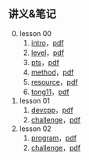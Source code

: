 ## 讲义&笔记

0. lesson 00
    1. [intro](lesson00/1.intro.html)，[pdf](lesson00/00.1-intro.pdf)
    2. [level](lesson00/2.level.html)，[pdf](lesson00/00.2-level.pdf)
    3. [pts](lesson00/3.pts.html)，[pdf](lesson00/00.3-pts.pdf)
    4. [method](lesson00/4.method.html)，[pdf](lesson00/00.4-method.pdf)
    5. [resource](lesson00/5.resource.html)，[pdf](lesson00/00.5-resource.pdf)
    6. [tong11](lesson00/6.tong11.html)，[pdf](lesson00/00.6-tong11.pdf)
1. lesson 01
    1. [devcpp](lesson01/1.devcpp.html)，[pdf](lesson01/00.1-devcpp.pdf)
    2. [challenge](lesson01/2.challenge.html)，[pdf](lesson01/00.2-challenge.pdf)
2. lesson 02
    1. [program](lesson02/1.program.html)，[pdf](lesson02/00.1-program.pdf)
    2. [challenge](lesson02/2.challenge.html)，[pdf](lesson02/00.2-challenge.pdf)


    